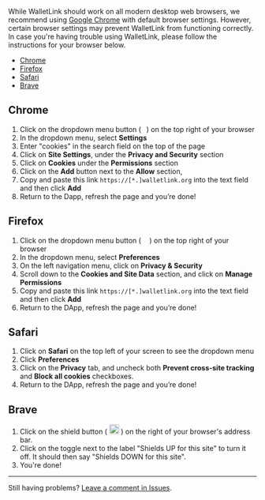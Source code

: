 While WalletLink should work on all modern desktop web browsers, we recommend using [Google Chrome](https://www.google.com/chrome/) with default browser settings. However, certain browser settings may prevent WalletLink from functioning correctly. In case you're having trouble using WalletLink, please follow the instructions for your browser below.

* [Chrome](#chrome)
* [Firefox](#firefox)
* [Safari](#safari)
* [Brave](#brave)

## Chrome

1. Click on the dropdown menu button ( <img width="3" alt="" src="https://user-images.githubusercontent.com/41082194/63546593-0577d000-c4df-11e9-8e18-37d7c8dad70b.png"> ) on the top right of your browser
2. In the dropdown menu, select **Settings**
3. Enter "cookies" in the search field on the top of the page
4. Click on **Site Settings**, under the **Privacy and Security** section
5. Click on **Cookies** under the **Permissions** section
6. Click on the **Add** button next to the **Allow** section, 
7. Copy and paste this link `https://[*.]walletlink.org` into the text field and then click **Add** 
8. Return to the Dapp, refresh the page and you’re done!

## Firefox

1. Click on the dropdown menu button ( <img width="9" alt="" src="https://user-images.githubusercontent.com/41082194/63546589-03ae0c80-c4df-11e9-9a6c-8106fd7b7202.png"> ) on the top right of your browser
2. In the dropdown menu, select **Preferences**
3. On the left navigation menu, click on **Privacy & Security**
4. Scroll down to the **Cookies and Site Data** section, and click on **Manage Permissions**
5. Copy and paste this link `https://[*.]walletlink.org`    into the text field and then click **Add** 
6. Return to the DApp, refresh the page and you’re done!

## Safari

1. Click on **Safari** on the top left of your screen to see the dropdown menu
2. Click **Preferences**
3. Click on the **Privacy** tab, and uncheck both **Prevent cross-site tracking** and **Block all cookies** checkboxes.
4. Return to the DApp, refresh the page and you’re done!

## Brave

1. Click on the shield button ( <img width="20" alt="" src="https://user-images.githubusercontent.com/30173/63556406-9196f100-c4f9-11e9-97dc-5615ec2896b1.png"> ) on the right of your browser's address bar.
2. Click on the toggle next to the label "Shields UP for this site" to turn it off. It should then say "Shields DOWN for this site".
3. You're done!

- - -

Still having problems? [Leave a comment in Issues](https://github.com/walletlink/walletlink/issues).